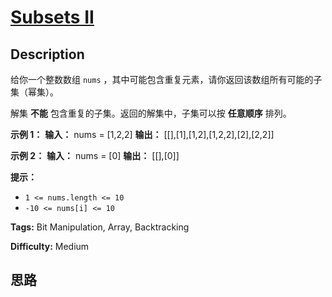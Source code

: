 # [Subsets II][title]

## Description

给你一个整数数组 `nums` ，其中可能包含重复元素，请你返回该数组所有可能的子集（幂集）。

解集 **不能** 包含重复的子集。返回的解集中，子集可以按 **任意顺序** 排列。

**示例 1：**
            **输入：** nums = [1,2,2]    **输出：** [[],[1],[1,2],[1,2,2],[2],[2,2]]    

**示例 2：**
            **输入：** nums = [0]    **输出：** [[],[0]]    

**提示：**

  * `1 <= nums.length <= 10`
  * `-10 <= nums[i] <= 10`


**Tags:** Bit Manipulation, Array, Backtracking

**Difficulty:** Medium

## 思路

[title]: https://leetcode-cn.com/problems/subsets-ii
